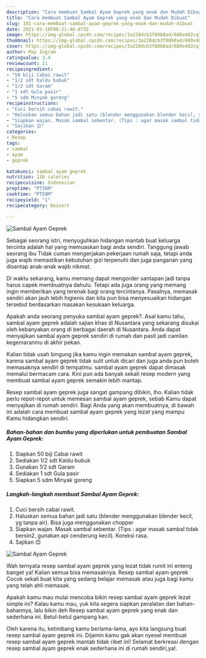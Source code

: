 ```yaml
---
description: "Cara membuat Sambal Ayam Geprek yang enak dan Mudah Dibuat"
title: "Cara membuat Sambal Ayam Geprek yang enak dan Mudah Dibuat"
slug: 191-cara-membuat-sambal-ayam-geprek-yang-enak-dan-mudah-dibuat
date: 2021-03-10T06:21:40.673Z
image: https://img-global.cpcdn.com/recipes/3a220dcb3f80b8ad/680x482cq70/sambal-ayam-geprek-foto-resep-utama.jpg
thumbnail: https://img-global.cpcdn.com/recipes/3a220dcb3f80b8ad/680x482cq70/sambal-ayam-geprek-foto-resep-utama.jpg
cover: https://img-global.cpcdn.com/recipes/3a220dcb3f80b8ad/680x482cq70/sambal-ayam-geprek-foto-resep-utama.jpg
author: May Ingram
ratingvalue: 3.4
reviewcount: 11
recipeingredient:
- "50 biji Cabai rawit"
- "1/2 sdt Kaldu bubuk"
- "1/2 sdt Garam"
- "1 sdt Gula pasir"
- "5 sdm Minyak goreng"
recipeinstructions:
- "Cuci bersih cabai rawit."
- "Haluskan semua bahan jadi satu (blender menggunakan blender kecil, yg tanpa air). Bisa juga menggunakan chopper"
- "Siapkan wajan. Masak sambal sebentar. (Tips : agar masak sambal tidak bersin2, gunakan api cenderung kecil). Koreksi rasa."
- "Sajikan 😊"
categories:
- Resep
tags:
- sambal
- ayam
- geprek

katakunci: sambal ayam geprek 
nutrition: 126 calories
recipecuisine: Indonesian
preptime: "PT36M"
cooktime: "PT50M"
recipeyield: "1"
recipecategory: Dessert

---
```



![Sambal Ayam Geprek](https://img-global.cpcdn.com/recipes/3a220dcb3f80b8ad/680x482cq70/sambal-ayam-geprek-foto-resep-utama.jpg)

Sebagai seorang istri, menyuguhkan hidangan mantab buat keluarga tercinta adalah hal yang memuaskan bagi anda sendiri. Tanggung jawab seorang ibu Tidak cuman mengerjakan pekerjaan rumah saja, tetapi anda juga wajib memastikan kebutuhan gizi terpenuhi dan juga panganan yang disantap anak-anak wajib nikmat.

Di waktu  sekarang, kamu memang dapat mengorder santapan jadi tanpa harus capek membuatnya dahulu. Tetapi ada juga orang yang memang ingin memberikan yang terenak bagi orang tercintanya. Pasalnya, memasak sendiri akan jauh lebih higienis dan kita pun bisa menyesuaikan hidangan tersebut berdasarkan masakan kesukaan keluarga. 



Apakah anda seorang penyuka sambal ayam geprek?. Asal kamu tahu, sambal ayam geprek adalah sajian khas di Nusantara yang sekarang disukai oleh kebanyakan orang di berbagai daerah di Nusantara. Anda dapat menyajikan sambal ayam geprek sendiri di rumah dan pasti jadi camilan kegemaranmu di akhir pekan.

Kalian tidak usah bingung jika kamu ingin memakan sambal ayam geprek, karena sambal ayam geprek tidak sulit untuk dicari dan juga anda pun boleh memasaknya sendiri di tempatmu. sambal ayam geprek dapat dimasak memalui bermacam cara. Kini pun ada banyak sekali resep modern yang membuat sambal ayam geprek semakin lebih mantap.

Resep sambal ayam geprek juga sangat gampang dibikin, lho. Kalian tidak perlu repot-repot untuk memesan sambal ayam geprek, sebab Kamu dapat menyajikan di rumah sendiri. Bagi Anda yang akan membuatnya, di bawah ini adalah cara membuat sambal ayam geprek yang lezat yang mampu Kamu hidangkan sendiri.

<!--inarticleads1-->

##### Bahan-bahan dan bumbu yang diperlukan untuk pembuatan Sambal Ayam Geprek:

1. Siapkan 50 biji Cabai rawit
1. Sediakan 1/2 sdt Kaldu bubuk
1. Gunakan 1/2 sdt Garam
1. Sediakan 1 sdt Gula pasir
1. Siapkan 5 sdm Minyak goreng




<!--inarticleads2-->

##### Langkah-langkah membuat Sambal Ayam Geprek:

1. Cuci bersih cabai rawit.
1. Haluskan semua bahan jadi satu (blender menggunakan blender kecil, yg tanpa air). Bisa juga menggunakan chopper
1. Siapkan wajan. Masak sambal sebentar. (Tips : agar masak sambal tidak bersin2, gunakan api cenderung kecil). Koreksi rasa.
1. Sajikan 😊
<img src="https://img-global.cpcdn.com/steps/8cb1c6c55e669a19/160x128cq70/sambal-ayam-geprek-langkah-memasak-4-foto.jpg" alt="Sambal Ayam Geprek">



Wah ternyata resep sambal ayam geprek yang lezat tidak rumit ini enteng banget ya! Kalian semua bisa memasaknya. Resep sambal ayam geprek Cocok sekali buat kita yang sedang belajar memasak atau juga bagi kamu yang telah ahli memasak.

Apakah kamu mau mulai mencoba bikin resep sambal ayam geprek lezat simple ini? Kalau kamu mau, yuk kita segera siapkan peralatan dan bahan-bahannya, lalu bikin deh Resep sambal ayam geprek yang enak dan sederhana ini. Betul-betul gampang kan. 

Oleh karena itu, ketimbang kamu berlama-lama, ayo kita langsung buat resep sambal ayam geprek ini. Dijamin kamu gak akan nyesel membuat resep sambal ayam geprek mantab tidak ribet ini! Selamat berkreasi dengan resep sambal ayam geprek enak sederhana ini di rumah sendiri,ya!.

